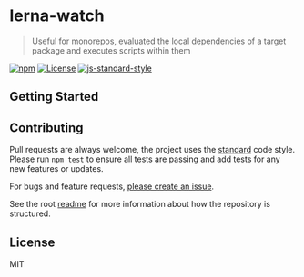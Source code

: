 
# lerna-watch

> Useful for monorepos, evaluated the local dependencies of a target package and executes scripts within them

[![npm](https://img.shields.io/npm/v/lerna-watch?style=flat-square)](https://www.npmjs.com/package/lerna-watch)
[![License](https://img.shields.io/github/license/mattstyles/lerna-watch.svg)](https://github.com/mattstyles/lerna-watch/blob/master/license)
[![js-standard-style](https://img.shields.io/badge/code%20style-standard-brightgreen.svg)](http://standardjs.com/)

## Getting Started


## Contributing

Pull requests are always welcome, the project uses the [standard](http://standardjs.com) code style. Please run `npm test` to ensure all tests are passing and add tests for any new features or updates.

For bugs and feature requests, [please create an issue](https://github.com/mattstyles/lerna-watch/issues).

See the root [readme](https://github.com/mattstyles/lerna-watch) for more information about how the repository is structured.

## License

MIT
